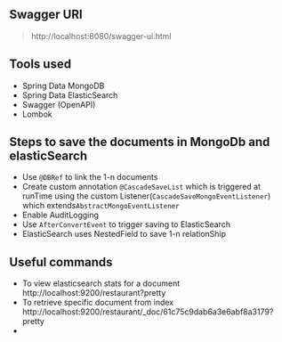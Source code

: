 ## Swagger URI

> http://localhost:8080/swagger-ui.html

## Tools used
- Spring Data MongoDB
- Spring Data ElasticSearch
- Swagger (OpenAPI)
- Lombok

## Steps to save the documents in MongoDb and elasticSearch

- Use `@DBRef` to link the 1-n documents
- Create custom annotation `@CascadeSaveList` which is triggered at runTime using the custom Listener(`CascadeSaveMongoEventListener`) which extends`AbstractMongoEventListener`
- Enable AuditLogging
- Use `AfterConvertEvent` to trigger saving to ElasticSearch
- ElasticSearch uses NestedField to save 1-n relationShip

## Useful commands

 - To view elasticsearch stats for a document http://localhost:9200/restaurant?pretty
 - To retrieve specific document from index http://localhost:9200/restaurant/_doc/61c75c9dab6a3e6abf8a3179?pretty
 - 